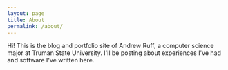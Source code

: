 ```yaml
---
layout: page
title: About
permalink: /about/
---
```


Hi! This is the blog and portfolio site of Andrew Ruff, a computer science major at Truman State University. I'll be posting about experiences I've had and software I've written here.


[jekyll-organization]: https://github.com/jekyll
